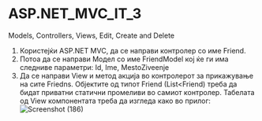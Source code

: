 # ASP.NET_MVC_IT_3
Models, Controllers, Views, Edit, Create and Delete

1. Користејќи ASP.NET MVC, да се направи контролер со име Friend.  
2. Потоа да се направи Модел со име FriendModel кој ќе ги има следниве параметри: Id, Ime, MestoZiveenje 
3. Да се направи View и метод акција во контролерот за прикажување на сите Friedns. Објектите од типот Friend (List<Friend) треба да бидат приватни статични промеливи во самиот контролер. Табелата од View компонентата треба да изгледа како во прилог: <br />
![Screenshot (186)](https://user-images.githubusercontent.com/48455819/82371094-e7adac00-9a19-11ea-888c-65b4dc274f0f.png)<br />
